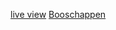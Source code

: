 [live view](https://34114.hosts1.ma-cloud.nl/f1m2js/)
[Booschappen](https://34114.hosts1.ma-cloud.nl/Boodschappen/Boodschappen.html)